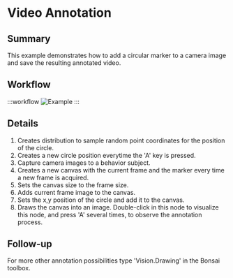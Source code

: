 # Video Annotation

## Summary
This example demonstrates how to add a circular marker to a camera image and save the resulting annotated video. 

## Workflow
:::workflow
![Example](~/workflows/BonsaiExamples/Vision/VideoAnnotation/VideoAnnotation.bonsai)
:::

## Details
1. Creates distribution to sample random point coordinates for the position of the circle.
2. Creates a new circle position everytime the 'A' key is pressed.
3. Capture camera images to a behavior subject.
4. Creates a new canvas with the current frame and the marker every time a new frame is acquired. 
5. Sets the canvas size to the frame size.
6. Adds current frame image to the canvas.
7. Sets the x,y position of the circle and add it to the canvas.
8. Draws the canvas into an image. Double-click in this node to visualize this node, and press 'A' several times, to observe the annotation process.

## Follow-up
For more other annotation possibilities type 'Vision.Drawing' in the Bonsai toolbox.

